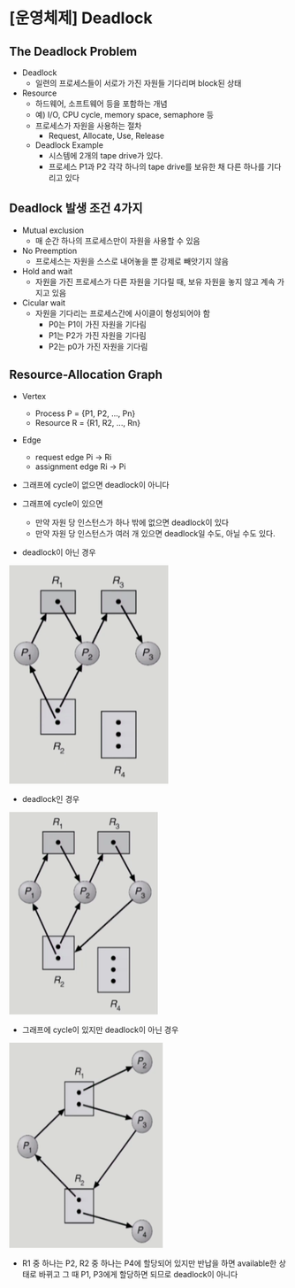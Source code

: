 # [운영체제] Deadlock

## The Deadlock Problem

- Deadlock
    - 일련의 프로세스들이 서로가 가진 자원들 기다리며 block된 상태
- Resource
    - 하드웨어, 소프트웨어 등을 포함하는 개념
    - 예) I/O, CPU cycle, memory space, semaphore 등
    - 프로세스가 자원을 사용하는 절차
        - Request, Allocate, Use, Release
    - Deadlock Example
        - 시스템에 2개의 tape drive가 있다.
        - 프로세스 P1과 P2 각각 하나의 tape drive를 보유한 채 다른 하나를 기다리고 있다

## Deadlock 발생 조건 4가지

- Mutual exclusion
    - 매 순간 하나의 프로세스만이 자원을 사용할 수 있음
- No Preemption
    - 프로세스는 자원을 스스로 내어놓을 뿐 강제로 빼앗기지 않음
- Hold and wait
    - 자원을 가진 프로세스가 다른 자원을 기다릴 때, 보유 자원을 놓지 않고 계속 가지고 있음
- Cicular wait
    - 자원을 기다리는 프로세스간에 사이클이 형성되어야 함
        - P0는 P1이 가진 자원을 기다림
        - P1는 P2가 가진 자원을 기다림
        - P2는 p0가 가진 자원을 기다림

## Resource-Allocation Graph

- Vertex
    - Process P = {P1, P2, ..., Pn}
    - Resource R = {R1, R2, ..., Rn}

- Edge
    - request edge Pi -> Ri
    - assignment edge Ri -> Pi

- 그래프에 cycle이 없으면 deadlock이 아니다
- 그래프에 cycle이 있으면
    - 만약 자원 당 인스턴스가 하나 밖에 없으면 deadlock이 있다
    - 만약 자원 당 인스턴스가 여러 개 있으면 deadlock일 수도, 아닐 수도 있다.

- deadlock이 아닌 경우

![](../../assets/img/posts/운영체제/11-01.png)

- deadlock인 경우

![](../../assets/img/posts/운영체제/11-02.png)

- 그래프에 cycle이 있지만 deadlock이 아닌 경우

![](../../assets/img/posts/운영체제/11-03.png)

- R1 중 하나는 P2, R2 중 하나는 P4에 할당되어 있지만 반납을 하면 available한 상태로 바뀌고 그 때 P1, P3에게 할당하면 되므로 deadlock이 아니다


